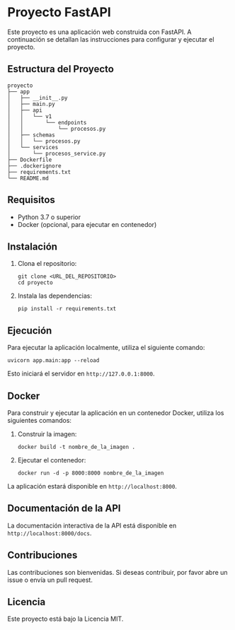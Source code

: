 # Proyecto FastAPI

Este proyecto es una aplicación web construida con FastAPI. A continuación se detallan las instrucciones para configurar y ejecutar el proyecto.

## Estructura del Proyecto

```
proyecto
├── app
│   ├── __init__.py
│   ├── main.py
│   ├── api
│   │   └── v1
│   │       └── endpoints
│   │           └── procesos.py
│   ├── schemas
│   │   └── procesos.py
│   └── services
│       └── procesos_service.py
├── Dockerfile
├── .dockerignore
├── requirements.txt
└── README.md
```

## Requisitos

- Python 3.7 o superior
- Docker (opcional, para ejecutar en contenedor)

## Instalación

1. Clona el repositorio:
   ```
   git clone <URL_DEL_REPOSITORIO>
   cd proyecto
   ```

2. Instala las dependencias:
   ```
   pip install -r requirements.txt
   ```

## Ejecución

Para ejecutar la aplicación localmente, utiliza el siguiente comando:

```
uvicorn app.main:app --reload
```

Esto iniciará el servidor en `http://127.0.0.1:8000`.

## Docker

Para construir y ejecutar la aplicación en un contenedor Docker, utiliza los siguientes comandos:

1. Construir la imagen:
   ```
   docker build -t nombre_de_la_imagen .
   ```

2. Ejecutar el contenedor:
   ```
   docker run -d -p 8000:8000 nombre_de_la_imagen
   ```

La aplicación estará disponible en `http://localhost:8000`.

## Documentación de la API

La documentación interactiva de la API está disponible en `http://localhost:8000/docs`.

## Contribuciones

Las contribuciones son bienvenidas. Si deseas contribuir, por favor abre un issue o envía un pull request.

## Licencia

Este proyecto está bajo la Licencia MIT.